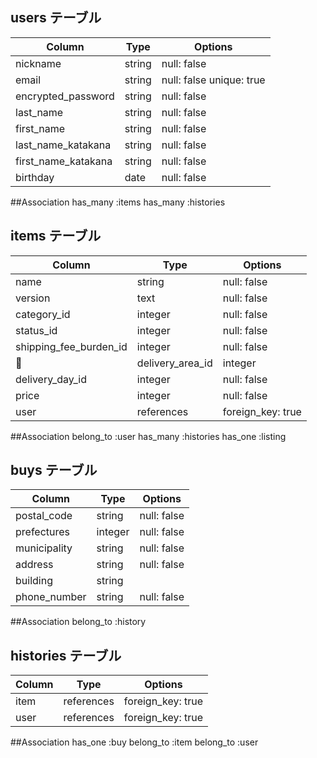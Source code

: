 ## users テーブル

| Column   | Type   | Options     |
| -------- | ------ | ----------- |
| nickname | string | null: false    |
| email    | string | null: false  unique: true  |
| encrypted_password | string | null: false    |
| last_name| string | null: false    |
| first_name| string  | null: false   |
|last_name_katakana| string | null: false|
|first_name_katakana| string | null: false |
| birthday | date  | null: false    |

##Association
has_many :items
has_many :histories

## items テーブル

| Column | Type   | Options     |
| ------ | ------ | ----------- |
| name | string | null: false    |
| version |text| null: false   |
| category_id| integer | null: false |
| status_id | integer |null: false   |
|shipping_fee_burden_id |integer| null: false|
|delivery_area_id |integer| null: false |
|delivery_day_id| integer | null: false |
|price| integer| null: false|
| user  | references | foreign_key: true |

##Association
belong_to :user
has_many :histories
has_one :listing


## buys テーブル

| Column   | Type   | Options     |
|----------|--------|-------------|
|postal_code | string    | null: false   |
|prefectures | integer     | null: false   |
|municipality| string      | null: false   |
|address |  string         | null: false   |
|building | string         | 
|phone_number| string    | null: false   |

##Association
belong_to :history

## histories テーブル

| Column   | Type   | Options     |
|----------|--------|-------------|
|item | references | foreign_key: true  |
|user | references | foreign_key: true  |

##Association
has_one :buy
belong_to :item
belong_to :user

